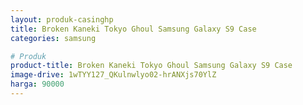 ```yaml
---
layout: produk-casinghp
title: Broken Kaneki Tokyo Ghoul Samsung Galaxy S9 Case
categories: samsung

# Produk
product-title: Broken Kaneki Tokyo Ghoul Samsung Galaxy S9 Case
image-drive: 1wTYY127_QKulnwlyo02-hrANXjs70YlZ
harga: 90000
---
```

